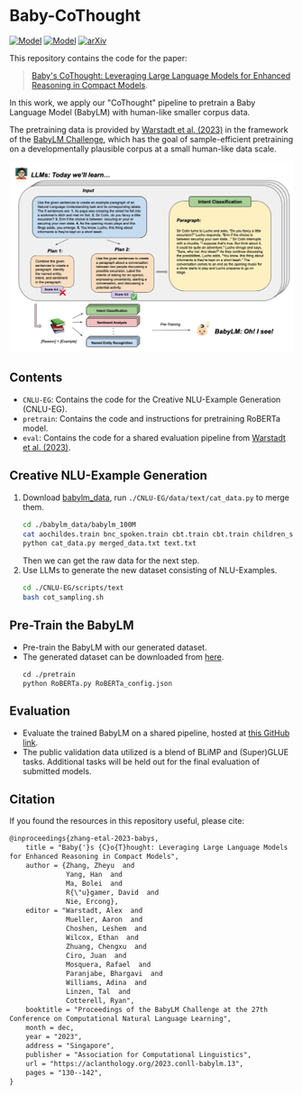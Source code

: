 # Baby-CoThought

[![Model](https://img.shields.io/badge/%F0%9F%A4%97%20Hugging%20Face-Model-blue)](https://huggingface.co/yaanhaan/Baby-CoThought)
[![Model](https://img.shields.io/badge/%F0%9F%A4%97%20Hugging%20Face-Data-green)](https://huggingface.co/datasets/yaanhaan/Baby-CoThought-Data)
[![arXiv](https://img.shields.io/badge/arXiv-2308.01684-b31b1b.svg)](https://arxiv.org/abs/2308.01684)

This repository contains the code for the paper: 

>[Baby's CoThought: Leveraging Large Language Models for Enhanced Reasoning in Compact Models](https://aclanthology.org/2023.conll-babylm.13/). 

In this work, we apply our "CoThought" pipeline to pretrain a Baby Language Model (BabyLM) with human-like smaller corpus data.

The pretraining data is provided by [Warstadt et al. (2023)](https://arxiv.org/abs/2301.11796) in the framework of the [BabyLM Challenge](https://babylm.github.io/), which has the goal of sample-efficient pretraining on a developmentally plausible corpus at a small human-like data scale.

![](./figures/baby-cothought.png)

## Contents

- `CNLU-EG`: Contains the code for the Creative NLU-Example Generation (CNLU-EG).
- `pretrain`: Contains the code and instructions for pretraining RoBERTa model.
- `eval`: Contains the code for a shared evaluation pipeline from [Warstadt et al. (2023)](https://arxiv.org/abs/2301.11796).

## Creative NLU-Example Generation
1. Download [babylm_data](https://github.com/babylm/babylm.github.io/raw/main/babylm_data.zip), run `./CNLU-EG/data/text/cat_data.py` to merge them.
    ```bash
    cd ./babylm_data/babylm_100M
    cat aochildes.train bnc_spoken.train cbt.train cbt.train children_stories.train open_subtitles.train qed.train switchboard.train > merged_data.txt
    python cat_data.py merged_data.txt text.txt
    ```
   Then we can get the raw data for the next step.
2. Use LLMs to generate the new dataset consisting of NLU-Examples.
    ```bash
    cd ./CNLU-EG/scripts/text
    bash cot_sampling.sh
    ```
   
## Pre-Train the BabyLM
- Pre-train the BabyLM with our generated dataset. 
- The generated dataset can be downloaded from [here](https://huggingface.co/datasets/yaanhaan/Baby-CoThought-Data).
   ```shell
   cd ./pretrain
   python RoBERTa.py RoBERTa_config.json
   ```

## Evaluation
- Evaluate the trained BabyLM on a shared pipeline, hosted at [this GitHub link](https://github.com/babylm/evaluation-pipeline ).
- The public validation data utilized is a blend of BLiMP and (Super)GLUE tasks. Additional tasks will be held out for the final evaluation of submitted models.


## Citation

If you found the resources in this repository useful, please cite:

```
@inproceedings{zhang-etal-2023-babys,
    title = "Baby{'}s {C}o{T}hought: Leveraging Large Language Models for Enhanced Reasoning in Compact Models",
    author = {Zhang, Zheyu  and
              Yang, Han  and
              Ma, Bolei  and
              R{\"u}gamer, David  and
              Nie, Ercong},
    editor = "Warstadt, Alex  and
              Mueller, Aaron  and
              Choshen, Leshem  and
              Wilcox, Ethan  and
              Zhuang, Chengxu  and
              Ciro, Juan  and
              Mosquera, Rafael  and
              Paranjabe, Bhargavi  and
              Williams, Adina  and
              Linzen, Tal  and
              Cotterell, Ryan",
    booktitle = "Proceedings of the BabyLM Challenge at the 27th Conference on Computational Natural Language Learning",
    month = dec,
    year = "2023",
    address = "Singapore",
    publisher = "Association for Computational Linguistics",
    url = "https://aclanthology.org/2023.conll-babylm.13",
    pages = "130--142",
}
```
